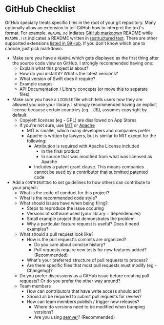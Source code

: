 # GitHub Checklist

GitHub specially treats specific files in the root of your git repository. Many
optionally allow an extension to tell GitHub how to interpret the text's
format. For example, `README.md` indiates [GitHub markdown][markdown] README
while `README.rst` indicates a README written in [restructured
text][restructured]. There are other supported extensions [listed in
GitHub][gh-markup]. If you don't know which one to
choose, just pick markdown.

- Make sure you have a `README` which gets displayed as the first thing after
  the source code view on GitHub. I strongly recommended having one:
    - Explain what this project is about?
    - How do you install it? What's the latest versions?
    - What version of Swift does it require?
    - Example usages
    - API Documentation / Library concepts (or move this to separate files)
- Make sure you have a `LICENSE` file which tells users how they are allowed
  you use your library. I strongly recommended having an explicit license
  because certain countries (eg - US), assumes copyright by default.
    - Copyleft licenses (eg - GPL) are disallowed on App Stores
    - If you're not sure, use [MIT][mit] or [Apache][apache]
        - MIT is smaller, which many developers and companies prefer
        - Apache is written by lawyers, but is similar to MIT except for the following:
            - Attribution is required with Apache License included
                - In the final product
                - In source that was modified from what was licensed as Apache
            - Includes a patent grant clause. This means companies cannot be sued by a contributor that submitted patented code
- Add a `CONTRIBUTING` to set guidelines to how others can contribute to your project:
    - What is the code of conduct for this project?
    - What is the recommended code style?
    - What should issues have when being filing?
        - Steps to reproduce the issue occuring
        - Versions of software used (your library + dependencies)
        - Small example project that demonstrates the problem
        - Why a particular feature request is useful? Does it need examples?
    - What should a pull request look like?
        - How is the pull request's commits are organized?
            - Do you care about concise history?
            - Pull requests require new tests for new features added? (Recommended)
        - What's your preferred structure of pull requests to process?
        - Are there specific files that most pull requests must modify (eg - Changelog)?
    - Do you prefer discussions as a GitHub issue before creating pull
      requests? Or do you prefer the other way around?
    - Team members
        - How can contributors that have write access should act?
        - Should all be required to submit pull requests for review?
        - How can team members publish / trigger new releases?
            - Where do versions need to be modified when bumping versions?
            - Are you using [semver][semver]? (Recommended)

[gh-markup]: https://github.com/github/markup
[markdown]: https://help.github.com/articles/basic-writing-and-formatting-syntax/
[restructured]: http://docutils.sourceforge.net/rst.html
[semver]: http://semver.org/
[mit]: https://opensource.org/licenses/MIT
[apache]: https://opensource.org/licenses/Apache-2.0
[travis-ci]: https://docs.travis-ci.com/user/languages/objective-c
